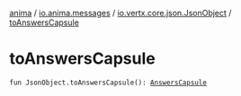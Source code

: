[anima](../../index.md) / [io.anima.messages](../index.md) / [io.vertx.core.json.JsonObject](index.md) / [toAnswersCapsule](./to-answers-capsule.md)

# toAnswersCapsule

`fun JsonObject.toAnswersCapsule(): `[`AnswersCapsule`](../-answers-capsule/index.md)